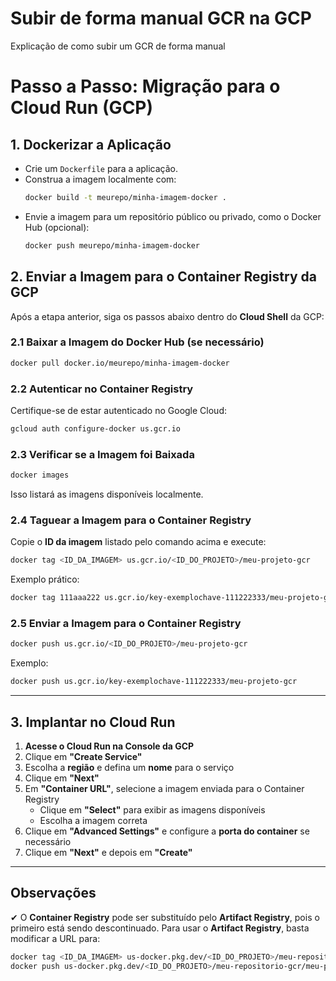 # Subir de forma manual GCR na GCP
Explicação de como subir um GCR de forma manual

# Passo a Passo: Migração para o Cloud Run (GCP)

## 1. Dockerizar a Aplicação
- Crie um `Dockerfile` para a aplicação.
- Construa a imagem localmente com:
  ```sh
  docker build -t meurepo/minha-imagem-docker .
  ```
- Envie a imagem para um repositório público ou privado, como o Docker Hub (opcional):
  ```sh
  docker push meurepo/minha-imagem-docker
  ```

## 2. Enviar a Imagem para o Container Registry da GCP
Após a etapa anterior, siga os passos abaixo dentro do **Cloud Shell** da GCP:

### 2.1 Baixar a Imagem do Docker Hub (se necessário)
```sh
docker pull docker.io/meurepo/minha-imagem-docker
```

### 2.2 Autenticar no Container Registry
Certifique-se de estar autenticado no Google Cloud:
```sh
gcloud auth configure-docker us.gcr.io
```

### 2.3 Verificar se a Imagem foi Baixada
```sh
docker images
```
Isso listará as imagens disponíveis localmente.

### 2.4 Taguear a Imagem para o Container Registry
Copie o **ID da imagem** listado pelo comando acima e execute:
```sh
docker tag <ID_DA_IMAGEM> us.gcr.io/<ID_DO_PROJETO>/meu-projeto-gcr
```
Exemplo prático:
```sh
docker tag 111aaa222 us.gcr.io/key-exemplochave-111222333/meu-projeto-gcr
```

### 2.5 Enviar a Imagem para o Container Registry
```sh
docker push us.gcr.io/<ID_DO_PROJETO>/meu-projeto-gcr
```
Exemplo:
```sh
docker push us.gcr.io/key-exemplochave-111222333/meu-projeto-gcr
```

---

## 3. Implantar no Cloud Run

1. **Acesse o Cloud Run na Console da GCP**
2. Clique em **"Create Service"**
3. Escolha a **região** e defina um **nome** para o serviço
4. Clique em **"Next"**
5. Em **"Container URL"**, selecione a imagem enviada para o Container Registry
   - Clique em **"Select"** para exibir as imagens disponíveis
   - Escolha a imagem correta
6. Clique em **"Advanced Settings"** e configure a **porta do container** se necessário
7. Clique em **"Next"** e depois em **"Create"**

---

## Observações
✔ O **Container Registry** pode ser substituído pelo **Artifact Registry**, pois o primeiro está sendo descontinuado. Para usar o **Artifact Registry**, basta modificar a URL para:
   ```sh
   docker tag <ID_DA_IMAGEM> us-docker.pkg.dev/<ID_DO_PROJETO>/meu-repositorio-gcr/meu-projeto-gcr
   docker push us-docker.pkg.dev/<ID_DO_PROJETO>/meu-repositorio-gcr/meu-projeto-gcr
   ```
